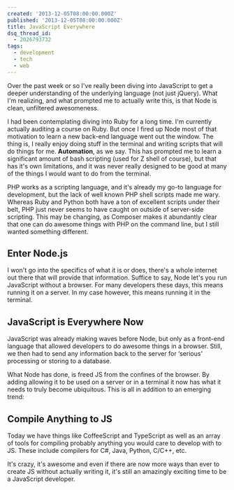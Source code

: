 ```yaml
---
created: '2013-12-05T08:00:00.000Z'
published: '2013-12-05T08:00:00.000Z'
title: JavaScript Everywhere
dsq_thread_id:
  - 2026793732
tags:
  - development
  - tech
  - web
---
```


Over the past week or so I've really been diving into JavaScript to get a deeper understanding of the underlying language (not just jQuery). What I'm realizing, and what prompted me to actually write this, is that Node is clean, unfiltered awesomeness.

I had been contemplating diving into Ruby for a long time. I'm currently actually auditing a course on Ruby. But once I fired up Node most of that motivation to learn a new back-end language went out the window. The thing is, I really enjoy doing stuff in the terminal and writing scripts that will do things for me. **Automation**, as we say. This has prompted me to learn a significant amount of bash scripting (used for Z shell of course), but that has it's own limitations, and it was never really designed to be good at many of the things I would want to do from the terminal.

<!--more-->

PHP works as a scripting language, and it's already my go-to language for development, but the lack of well known PHP shell scripts made me wary. Whereas Ruby and Python both have a ton of excellent scripts under their belt, PHP just never seems to have caught on outside of server-side scripting. This may be changing, as Composer makes it abundantly clear that one can do awesome things with PHP on the command line, but I still wanted something different.

## Enter Node.js

I won't go into the specifics of what it is or does, there's a whole internet out there that will provide that information. Suffice to say, Node let's you run JavaScript without a browser. For many developers these days, this means running it on a server. In my case however, this means running it in the terminal.

## JavaScript is Everywhere Now

JavaScript was already making waves before Node, but only as a front-end language that allowed developers to do awesome things in a browser. Still, we then had to send any information back to the server for &#8216;serious' processing or storing to a database.

What Node has done, is freed JS from the confines of the browser. By adding allowing it to be used on a server or in a terminal it now has what it needs to truly become ubiquitous. This is all in addition to an emerging trend:

## Compile Anything to JS

Today we have things like CoffeeScript and TypeScript as well as an array of tools for compiling probably anything you would care to develop with to JS. These include compilers for C#, Java, Python, C/C++, etc.

It's crazy, it's awesome and even if there are now more ways than ever to create JS without actually writing it, it's still an amazingly exciting time to be a JavaScript developer.